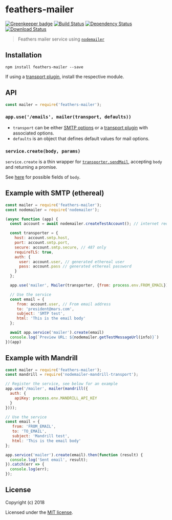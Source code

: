 # feathers-mailer

[![Greenkeeper badge](https://badges.greenkeeper.io/feathersjs-ecosystem/feathers-mailer.svg)](https://greenkeeper.io/)
[![Build Status](https://travis-ci.org/feathersjs-ecosystem/feathers-mailer.png?branch=master)](https://travis-ci.org/feathersjs-ecosystem/feathers-mailer)
[![Dependency Status](https://img.shields.io/david/feathersjs-ecosystem/feathers-mailer.svg?style=flat-square)](https://david-dm.org/feathersjs-ecosystem/feathers-mailer)
[![Download Status](https://img.shields.io/npm/dm/feathers-mailer.svg?style=flat-square)](https://www.npmjs.com/package/feathers-mailer)

> Feathers mailer service using [`nodemailer`](https://github.com/nodemailer/nodemailer)

## Installation

```shell
npm install feathers-mailer --save
```

If using a [transport plugin](https://nodemailer.com/transports/), install the respective module.


## API

```js
const mailer = require('feathers-mailer');
```

### `app.use('/emails', mailer(transport, defaults))`

- `transport` can be either [SMTP options](https://nodemailer.com/smtp/#general-options) or a [transport plugin](https://nodemailer.com/transports/) with associated options.
- `defaults` is an object that defines default values for mail options.

### `service.create(body, params)`

`service.create` is a thin wrapper for [`transporter.sendMail`](https://nodemailer.com/usage/#sending-mail), accepting `body` and returning a promise.

See [here](https://nodemailer.com/message/#commmon-fields) for possible fields of `body`.

## Example with SMTP (ethereal)

```js
const mailer = require('feathers-mailer');
const nodemailer = require('nodemailer');

(async function (app) {
  const account = await nodemailer.createTestAccount(); // internet required

  const transporter = {
    host: account.smtp.host,
    port: account.smtp.port,
    secure: account.smtp.secure, // 487 only
    requireTLS: true,
    auth: {
      user: account.user, // generated ethereal user
      pass: account.pass // generated ethereal password
    }
  };

  app.use('mailer', Mailer(transporter, {from: process.env.FROM_EMAIL});

  // Use the service
  const email = {
     from: account.user, // From email address
     to: 'president@mars.com',
     subject: 'SMTP test',
     html: 'This is the email body'
  };

  await app.service('mailer').create(email)
  console.log(`Preview URL: ${nodemailer.getTestMessageUrl(info)}`)
})(app)
```

## Example with Mandrill

```js
const mailer = require('feathers-mailer');
const mandrill = require('nodemailer-mandrill-transport');

// Register the service, see below for an example
app.use('/mailer', mailer(mandrill({
  auth: {
    apiKey: process.env.MANDRILL_API_KEY
  }
})));

// Use the service
const email = {
   from: 'FROM_EMAIL',
   to: 'TO_EMAIL',
   subject: 'Mandrill test',
   html: 'This is the email body'
};

app.service('mailer').create(email).then(function (result) {
  console.log('Sent email', result);
}).catch(err => {
  console.log(err);
});
```

## License

Copyright (c) 2018

Licensed under the [MIT license](LICENSE).
